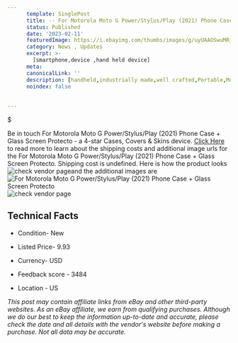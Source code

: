 ```yaml
---
      template: SinglePost
      title: -- For Motorola Moto G Power/Stylus/Play (2021) Phone Case + Glass Screen Protecto
      status: Published
      date: '2023-02-11'
      featuredImage: https://i.ebayimg.com/thumbs/images/g/uyUAAOSwuMRjBKnN/s-l225.jpg
      category: News , Updates
      excerpt: >-
        [smartphone,device ,hand held device]
      meta:
      canonicalLink: ''
      description: [handheld,industrially made,well crafted,Portable,Mobile,Compact,Convenient,Lightweight,Maneuverable,Man-portable,Miniature,Carriable,Hand-held,Light,Holdable,Transportable,Mobile device,Pocket-sized,On-the-go,Wireless,Cordless,Compact size,Convenient size, smartphone,device ,hand held device]
      noindex: false
      
        
---
```

$

Be in touch For Motorola Moto G Power/Stylus/Play (2021) Phone Case + Glass Screen Protecto - a 4-star Cases, Covers & Skins device. [Click Here](https://www.ebay.com/itm/284941660247?hash=item4257d8b057%3Ag%3AuyUAAOSwuMRjBKnN&mkevt=1&mkcid=1&mkrid=711-53200-19255-0&campid=%253CePNCampaignId%253E&customid=%253CreferenceId%253E&toolid=10049) to read more to learn about the shipping costs and additional image urls for the For Motorola Moto G Power/Stylus/Play (2021) Phone Case + Glass Screen Protecto. Shipping cost is undefined. Here is how the product looks ![check vendor page](https://i.ebayimg.com/thumbs/images/g/uyUAAOSwuMRjBKnN/s-l225.jpg)and the additional images are![For Motorola Moto G Power/Stylus/Play (2021) Phone Case + Glass Screen Protecto](https://i.ebayimg.com/images/g/uyUAAOSwuMRjBKnN/s-l1200.jpg)![check vendor page](https://origin-galleryplus.ebayimg.com/ws/web/284941660247_2_0_1/225x225.jpg,https://origin-galleryplus.ebayimg.com/ws/web/284941660247_3_0_1/225x225.jpg,https://origin-galleryplus.ebayimg.com/ws/web/284941660247_4_0_1/225x225.jpg,https://origin-galleryplus.ebayimg.com/ws/web/284941660247_5_0_1/225x225.jpg,https://origin-galleryplus.ebayimg.com/ws/web/284941660247_6_0_1/225x225.jpg,https://origin-galleryplus.ebayimg.com/ws/web/284941660247_7_0_1/225x225.jpg,https://origin-galleryplus.ebayimg.com/ws/web/284941660247_8_0_1/225x225.jpg,https://origin-galleryplus.ebayimg.com/ws/web/284941660247_9_0_1/225x225.jpg,https://origin-galleryplus.ebayimg.com/ws/web/284941660247_10_0_1/225x225.jpg)



 ## Technical Facts 



     
      

 - Condition- New 


      

 - Listed Price- 9.93 


      

 - Currency- USD 


      

 - Feedback score - 3484 


      

 - Location - US 


      
      

 *_This post may contain affiliate links from eBay and other third-party websites. As an eBay affiliate, we earn from qualifying purchases. Although we do our best to keep the information up-to-date and accurate, please check the date and all details with the vendor's website before making a purchase. Not all data may be accurate._*






